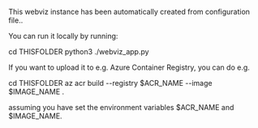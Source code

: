 This webviz instance has been automatically created from configuration file..

You can run it locally by running:

  cd THISFOLDER
  python3 ./webviz_app.py

If you want to upload it to e.g. Azure Container Registry, you can do e.g.

  cd THISFOLDER
  az acr build --registry $ACR_NAME --image $IMAGE_NAME . 

assuming you have set the environment variables $ACR_NAME and $IMAGE_NAME.
